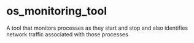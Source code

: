 # os_monitoring_tool
A tool that monitors processes as they start and stop and also identifies network traffic associated with those processes
